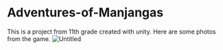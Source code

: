 # Adventures-of-Manjangas
This is a project from 11th grade created with unity. Here are some photos from the game.
![Untitled](https://user-images.githubusercontent.com/90320025/152756357-750d19e0-f4fe-4304-a4dd-7f810fb9cb76.png)
